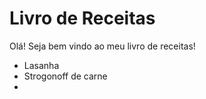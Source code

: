 # Livro de Receitas 



Olá! Seja bem vindo ao meu livro de receitas!

- Lasanha
- Strogonoff de carne
- 
